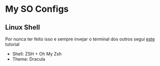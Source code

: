# My SO Configs

## Linux Shell
  Por nunca ter feito isso e sempre invejar o terminal dos outros segui [este](https://blog.rocketseat.com.br/terminal-com-oh-my-zsh-spaceship-dracula-e-mais/) tutorial
  - Shell: ZSH + Oh My Zsh
  - Theme: Dracula

